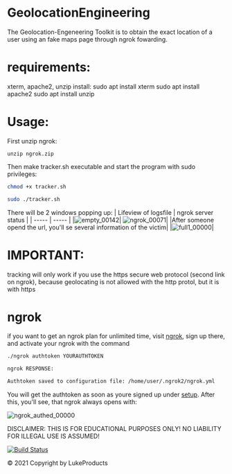 # GeolocationEngineering

The Geolocation-Engeneering Toolkit is to obtain the exact location of a user using an fake maps page through ngrok fowarding.

# requirements:

xterm, apache2, unzip
install:
sudo apt install xterm
sudo apt install apache2
sudo apt install unzip

# Usage:
First unzip ngrok:
```
unzip ngrok.zip
```

Then make tracker.sh executable and start the program with sudo privileges:
```sh
chmod +x tracker.sh

sudo ./tracker.sh
```

There will be 2 windows popping up:
| Lifeview of logsfile | ngrok server status |
| ----- | ----- |
|![empty_00142](https://user-images.githubusercontent.com/73026669/137955603-4d841a71-f4a5-45ea-9a46-3271fbaf428f.png)| ![ngrok_00071](https://user-images.githubusercontent.com/73026669/137955671-7cf5410a-aa93-4b66-bdcb-ad6fad1a5cd3.png)|
|After someone opend the url, you'll se several information of the victim| 
|![full1_00000](https://user-images.githubusercontent.com/73026669/137956688-9fd4b5ba-7d8f-4e0c-abf2-63024a0d8f4d.png)| 

# IMPORTANT:
tracking will only work if you use the https secure web protocol 
(second link on ngrok), because geolocating is not allowed with the http protol, 
but it is with https






# ngrok

if you want to get an ngrok plan for unlimited time, visit [ngrok](https://ngrok.com/), sign up there, and 
activate your ngrok with the command 
```sh
./ngrok authtoken YOURAUTHTOKEN

ngrok RESPONSE:

Authtoken saved to configuration file: /home/user/.ngrok2/ngrok.yml
```
You will get the authtoken as soon as youre signed up under [setup](https://dashboard.ngrok.com/get-started/setup).
After this, you'll see, that ngrok always opens with:


![ngrok_authed_00000](https://user-images.githubusercontent.com/73026669/137959293-06d4417e-41e5-4092-b983-ccd4dac362b4.png)



DISCLAIMER: THIS IS FOR EDUCATIONAL PURPOSES ONLY! 
NO LIABILITY FOR ILLEGAL USE IS ASSUMED!

[![Build Status](https://user-images.githubusercontent.com/73026669/110617122-9c75ad00-8195-11eb-9ba5-422356072776.png)](https://github.com/LukeProducts)



© 2021 Copyright by LukeProducts
